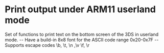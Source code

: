 # Print output under ARM11 userland mode

Set of functions to print text on the bottom screen of the 3DS in userland mode.
-- Have a build-in 8x8 font for the ASCII code range 0x20-0x7F
-- Supports escape codes \b, \t, \n ,\v \f, \r
